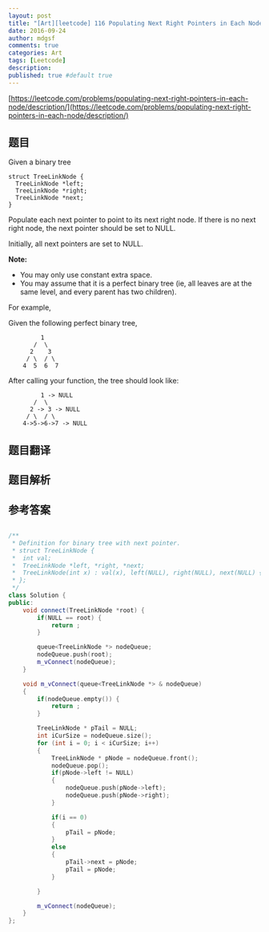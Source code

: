 ```yaml
---
layout: post
title: "[Art][leetcode] 116 Populating Next Right Pointers in Each Node"
date: 2016-09-24
author: mdgsf
comments: true
categories: Art
tags: [Leetcode]
description:
published: true #default true
---
```


[https://leetcode.com/problems/populating-next-right-pointers-in-each-node/description/](https://leetcode.com/problems/populating-next-right-pointers-in-each-node/description/)

## 题目

Given a binary tree

```
struct TreeLinkNode {
  TreeLinkNode *left;
  TreeLinkNode *right;
  TreeLinkNode *next;
}
```

Populate each next pointer to point to its next right node. If there is no next right node, the next pointer should be set to NULL.

Initially, all next pointers are set to NULL.

**Note:**

- You may only use constant extra space.
- You may assume that it is a perfect binary tree (ie, all leaves are at the same level, and every parent has two children).

For example,

Given the following perfect binary tree,

```
         1
       /  \
      2    3
     / \  / \
    4  5  6  7
```

After calling your function, the tree should look like:

```
         1 -> NULL
       /  \
      2 -> 3 -> NULL
     / \  / \
    4->5->6->7 -> NULL
```

## 题目翻译

## 题目解析

## 参考答案

```cpp

/**
 * Definition for binary tree with next pointer.
 * struct TreeLinkNode {
 *  int val;
 *  TreeLinkNode *left, *right, *next;
 *  TreeLinkNode(int x) : val(x), left(NULL), right(NULL), next(NULL) {}
 * };
 */
class Solution {
public:
    void connect(TreeLinkNode *root) {
        if(NULL == root) {
            return ;
        }

        queue<TreeLinkNode *> nodeQueue;
        nodeQueue.push(root);
        m_vConnect(nodeQueue);
    }

    void m_vConnect(queue<TreeLinkNode *> & nodeQueue)
    {
        if(nodeQueue.empty()) {
            return ;
        }

        TreeLinkNode * pTail = NULL;
        int iCurSize = nodeQueue.size();
        for (int i = 0; i < iCurSize; i++)
        {
            TreeLinkNode * pNode = nodeQueue.front();
            nodeQueue.pop();
            if(pNode->left != NULL)
            {
                nodeQueue.push(pNode->left);
                nodeQueue.push(pNode->right);
            }

            if(i == 0)
            {
                pTail = pNode;
            }
            else
            {
                pTail->next = pNode;
                pTail = pNode;
            }

        }

        m_vConnect(nodeQueue);
    }
};

```
